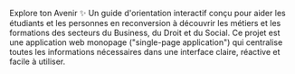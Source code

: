 Explore ton Avenir ✨
Un guide d'orientation interactif conçu pour aider les étudiants et les personnes en reconversion à découvrir les métiers et les formations des secteurs du Business, du Droit et du Social.
Ce projet est une application web monopage ("single-page application") qui centralise toutes les informations nécessaires dans une interface claire, réactive et facile à utiliser.
